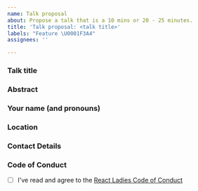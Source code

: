 ```yaml
---
name: Talk proposal
about: Propose a talk that is a 10 mins or 20 - 25 minutes.
title: 'Talk proposal: <talk title>'
labels: "Feature \U0001F3A4"
assignees: ''

---
```


### Talk title

### Abstract 

<!-- A short description of what the talk will be about. -->

### Your name (and pronouns)

### Location

<!-- Please mention where you're based. -->

### Contact Details

<!-- We'll mostly use this issue for communication. But it might help to leave your Twitter, Github or Discord nickname (if you're in the React Ladies Discord.) Please note that this info will be public. -->

### Code of Conduct

<!-- We expect all of our speakers to uphold our Code of Conduct, so please take a minute to read through it. -->

- [ ] I've read and agree to the [React Ladies Code of Conduct](https://beta.reactladies.com/code-of-conduct)
